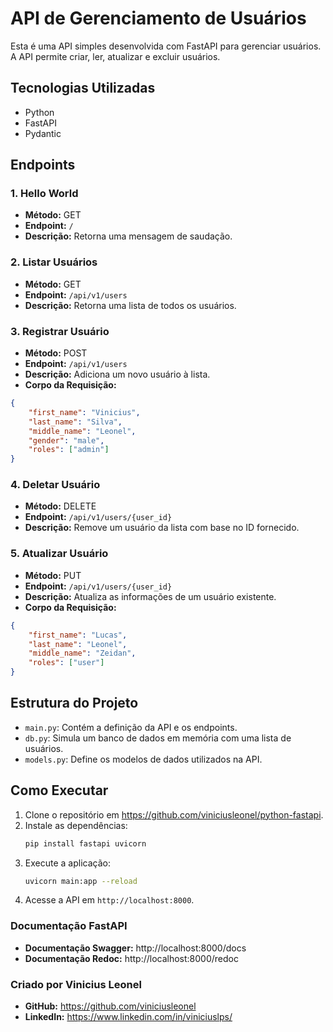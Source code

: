 # API de Gerenciamento de Usuários

Esta é uma API simples desenvolvida com FastAPI para gerenciar usuários. A API permite criar, ler, atualizar e excluir usuários.

## Tecnologias Utilizadas

- Python
- FastAPI
- Pydantic

## Endpoints

### 1. Hello World

- **Método:** GET
- **Endpoint:** `/`
- **Descrição:** Retorna uma mensagem de saudação.

### 2. Listar Usuários

- **Método:** GET
- **Endpoint:** `/api/v1/users`
- **Descrição:** Retorna uma lista de todos os usuários.

### 3. Registrar Usuário

- **Método:** POST
- **Endpoint:** `/api/v1/users`
- **Descrição:** Adiciona um novo usuário à lista.
- **Corpo da Requisição:**
```json
{
    "first_name": "Vinicius",
    "last_name": "Silva",
    "middle_name": "Leonel",
    "gender": "male",
    "roles": ["admin"]
}
```

### 4. Deletar Usuário

- **Método:** DELETE
- **Endpoint:** `/api/v1/users/{user_id}`
- **Descrição:** Remove um usuário da lista com base no ID fornecido.

### 5. Atualizar Usuário

- **Método:** PUT
- **Endpoint:** `/api/v1/users/{user_id}`
- **Descrição:** Atualiza as informações de um usuário existente.
- **Corpo da Requisição:**
```json
{
    "first_name": "Lucas",
    "last_name": "Leonel",
    "middle_name": "Zeidan",
    "roles": ["user"]
}
```

## Estrutura do Projeto

- `main.py`: Contém a definição da API e os endpoints.
- `db.py`: Simula um banco de dados em memória com uma lista de usuários.
- `models.py`: Define os modelos de dados utilizados na API.

## Como Executar

1. Clone o repositório em https://github.com/viniciusleonel/python-fastapi.
2. Instale as dependências:
   ```bash
   pip install fastapi uvicorn
   ```
3. Execute a aplicação:
   ```bash
   uvicorn main:app --reload
   ```
4. Acesse a API em `http://localhost:8000`.

### Documentação FastAPI

- **Documentação Swagger:** http://localhost:8000/docs
- **Documentação Redoc:** http://localhost:8000/redoc

### Criado por **Vinicius Leonel**
- **GitHub:** https://github.com/viniciusleonel
- **LinkedIn:** https://www.linkedin.com/in/viniciuslps/

